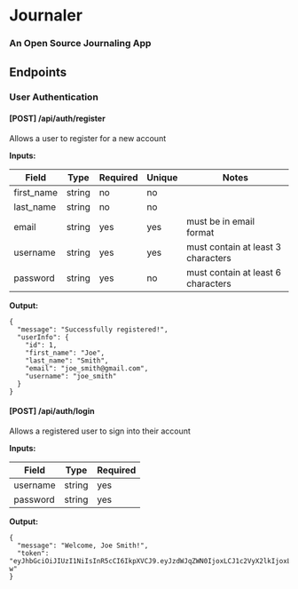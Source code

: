 # Journaler

### An Open Source Journaling App

## Endpoints

### User Authentication

#### [POST] /api/auth/register

Allows a user to register for a new account

**Inputs:**

| Field      | Type   | Required | Unique | Notes                              |
| ---------- | ------ | -------- | ------ | ---------------------------------- |
| first_name | string | no       | no     |
| last_name  | string | no       | no     |
| email      | string | yes      | yes    | must be in email format            |
| username   | string | yes      | yes    | must contain at least 3 characters |
| password   | string | yes      | no     | must contain at least 6 characters |

**Output:**

```
{
  "message": "Successfully registered!",
  "userInfo": {
    "id": 1,
    "first_name": "Joe",
    "last_name": "Smith",
    "email": "joe_smith@gmail.com",
    "username": "joe_smith"
  }
}
```

#### [POST] /api/auth/login

Allows a registered user to sign into their account

**Inputs:**

| Field    | Type   | Required |
| -------- | ------ | -------- |
| username | string | yes      |
| password | string | yes      |

**Output:**

```
{
  "message": "Welcome, Joe Smith!",
  "token": "eyJhbGciOiJIUzI1NiIsInR5cCI6IkpXVCJ9.eyJzdWJqZWN0IjoxLCJ1c2VyX2lkIjoxLCJ1c2VybmFtZSI6ImpvZV9zbWl0aCIsImlhdCI6MTY0Mjk5NDI4MCwiZXhwIjoxNjQzMDgwNjgwfQ.1Aa5tZfOsHxy0rMGg5rqP3pVPEr6ufCHuDWtwTKSF-w"
}
```
